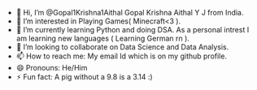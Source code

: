 - 👋 Hi, I’m @Gopal1Krishna1Aithal Gopal Krishna Aithal Y J from India.
- 👀 I’m interested in Playing Games( Minecraft<3 ).
- 🌱 I’m currently learning Python and doing DSA. As a personal intrest I am learning new languages ( Learning German rn ).
- 💞️ I’m looking to collaborate on Data Science and Data Analysis.
- 📫 How to reach me: My email Id which is on my github profile.
- 😄 Pronouns: He/Him
- ⚡ Fun fact: A pig without a 9.8 is a 3.14 :)
<!---
Gopal1Krishna1Aithal/Gopal1Krishna1Aithal is a ✨ special ✨ repository because its `README.md` (this file) appears on your GitHub profile.
You can click the Preview link to take a look at your changes.
--->
